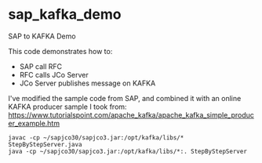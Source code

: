 # sap_kafka_demo
SAP to KAFKA Demo

This code demonstrates how to:
- SAP call RFC
- RFC calls JCo Server
- JCo Server publishes message on KAFKA


I've modified the sample code from SAP, and combined it with an online KAFKA producer sample I took from:
https://www.tutorialspoint.com/apache_kafka/apache_kafka_simple_producer_example.htm


```script
javac -cp ~/sapjco30/sapjco3.jar:/opt/kafka/libs/* StepByStepServer.java
java -cp ~/sapjco30/sapjco3.jar:/opt/kafka/libs/*:. StepByStepServer
```
